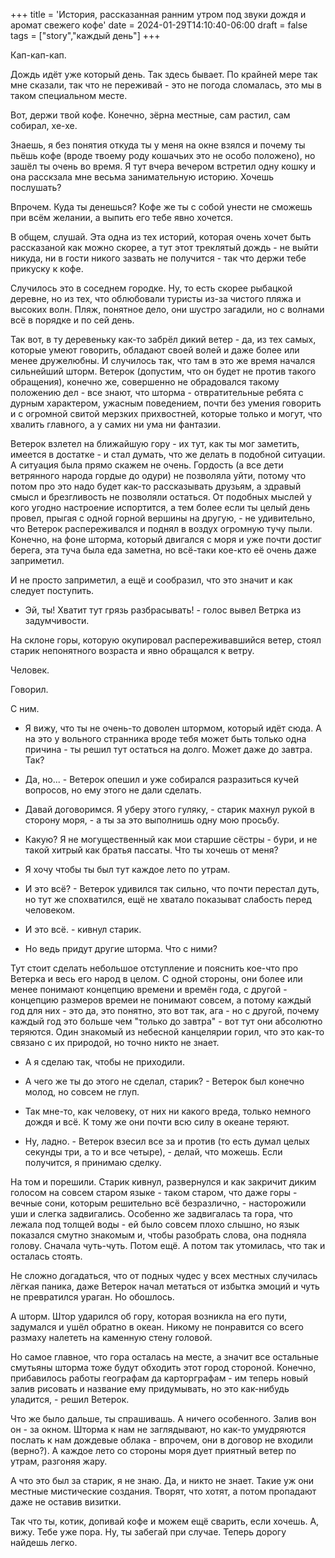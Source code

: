 +++
title = 'История, рассказанная ранним утром под звуки дождя и аромат свежего кофе'
date = 2024-01-29T14:10:40-06:00
draft = false
tags = ["story","каждый день"]
+++

Кап-кап-кап.

Дождь идёт уже который день. Так здесь бывает. По крайней мере так мне сказали, так что не переживай - это не погода сломалась, это мы в таком специальном месте. 

Вот, держи твой кофе. Конечно, зёрна местные, сам растил, сам собирал, хе-хе.

Знаешь, я без понятия откуда ты у меня на окне взялся и почему ты пьёшь кофе (вроде твоему роду кошачьих это не особо положено), но зашёл ты очень во время. Я тут вчера вечером встретил одну кошку и она расскзала мне весьма занимательную историю. Хочешь послушать?

Впрочем. Куда ты денешься? Кофе же ты с собой унести не сможешь при всём желании, а выпить его тебе явно хочется.

В общем, слушай. Эта одна из тех историй, которая очень хочет быть рассказаной как можно скорее, а тут этот треклятый дождь - не выйти никуда, ни в гости никого зазвать не получится - так что держи тебе прикуску к кофе.

Случилось это в соседнем городке. Ну, то есть скорее рыбацкой деревне, но из тех, что облюбовали туристы из-за чистого пляжа и высоких волн. Пляж, понятное дело, они шустро загадили, но с волнами всё в порядке и по сей день.

Так вот, в ту деревеньку как-то забрёл дикий ветер - да, из тех самых, которые умеют говорить, обладают своей волей и даже более или менее дружелюбны. И случилось так, что там в это же время начался сильнейший шторм. Ветерок (допустим, что он будет не против такого обращения), конечно же, совершенно не обрадовался такому положению дел - все знают, что шторма - отвратительные ребята с дурным характером, ужасным поведением, почти без умения говорить и с огромной свитой мерзких прихвостней, которые только и могут, что хвалить главного, а у самих ни ума ни фантазии.

Ветерок взлетел на ближайшую гору - их тут, как ты мог заметить, имеется в достатке - и стал думать, что же делать в подобной ситуации. А ситуация была прямо скажем не очень. Гордость (а все дети ветрянного народа гордые до одури) не позволяла уйти, потому что потом про это надо будет как-то рассказывать друзьям, а здравый смысл и брезгливость не позволяли остаться. От подобных мыслей у кого угодно настроение испортится, а тем более если ты целый день провел, прыгая с одной горной вершины на другую, - не удивительно, что Ветерок распереживался и поднял в воздух огромную тучу пыли. Конечно, на фоне шторма, который двигался с моря и уже почти достиг берега, эта туча была еда заметна, но всё-таки кое-кто её очень даже заприметил.

И не просто заприметил, а ещё и сообразил, что это значит и как следует поступить. 

- Эй, ты! Хватит тут грязь разбрасывать! - голос вывел Ветрка из задумчивости.

На склоне горы, которую окупировал распереживавшийся ветер, стоял старик непонятного возраста и явно обращался к ветру.

Человек.

Говорил.

С ним.

- Я вижу, что ты не очень-то доволен штормом, который идёт сюда. А на это у вольного странника вроде тебя может быть только одна причина - ты решил тут остаться на долго. Может даже до завтра. Так?

- Да, но... - Ветерок опешил и уже собирался разразиться кучей вопросов, но ему этого не дали сделать.

- Давай договоримся. Я уберу этого гуляку, - старик махнул рукой в сторону моря, - а ты за это выполнишь одну мою просьбу.

- Какую? Я не могущественный как мои старшие сёстры - бури, и не такой хитрый как братья пассаты. Что ты хочешь от меня?

- Я хочу чтобы ты был тут каждое лето по утрам.

- И это всё? - Ветерок удивился так сильно, что почти перестал дуть, но тут же спохватился, ещё не хватало показыват слабость перед человеком.

- И это всё. - кивнул старик.

- Но ведь придут другие шторма. Что с ними? 

Тут стоит сделать небольшое отступление и пояснить кое-что про Ветерка и весь его народ в целом. С одной стороны, они более или менее понимают концепцию времени и времён года, с другой - концепцию размеров времеи не понимают совсем, а потому каждый год для них - это да, это понятно, это вот так, ага - но с другой, почему каждый год это больше чем "только до завтра" - вот тут они абсолютно теряются. Один знакомый из небесной канцелярии горил, что это как-то связано с их природой, но точно никто не знает.

- А я сделаю так, чтобы не приходили. 

- А чего же ты до этого не сделал, старик? - Ветерок был конечно молод, но совсем не глуп.

- Так мне-то, как человеку, от них ни какого вреда, только немного дождя и всё. К тому же они почти всю силу в океане теряют.

- Ну, ладно. - Ветерок взесил все за и против (то есть думал целых секунды три, а то и все четыре), - делай, что можешь. Если получится, я принимаю сделку.

На том и порешили. Старик кивнул, развернулся и как закричит диким голосом на совсем старом языке - таком старом, что даже горы - вечные сони, которым решительно всё безразлично, - насторожили уши и слегка задвигались. Особенно же задвигалась та гора, что лежала под толщей воды - ей было совсем плохо слышно, но язык показался смутно знакомым и, чтобы разобрать слова, она подняла голову. Сначала чуть-чуть. Потом ещё. А потом так утомилась, что так и осталась стоять.

Не сложно догадаться, что от подных чудес у всех местных случилась лёгкая паника, даже Ветерок начал метаться от избытка эмоций и чуть не превратился ураган. Но обошлось.

А шторм. Штор ударился об гору, которая возникла на его пути, задумался и ушёл обратно в океан. Никому не понравится со всего размаху налететь на каменную стену головой. 

Но самое главное, что гора осталась на месте, а значит все остальные смутьяны шторма тоже будут обходить этот город стороной. Конечно, прибавилось работы географам да карторграфам - им теперь новый залив рисовать и название ему придумывать, но это как-нибудь уладится, - решил Ветерок.

Что же было дальше, ты спрашивашь. А ничего особенного. Залив вон он - за окном. Шторма к нам не заглядывают, но как-то умудряются послать к нам дождевые облака - впрочем, они в договор не входили (верно?). А каждое лето со стороны моря дует приятный ветер по утрам, разгоняя жару. 

А что это был за старик, я не знаю. Да, и никто не знает. Такие уж они местные мистические создания. Творят, что хотят, а потом пропадают даже не оставив визитки. 

Так что ты, котик, допивай кофе и можем ещё сварить, если хочешь. А, вижу. Тебе уже пора. Ну, ты забегай при случае. Теперь дорогу найдешь легко.
